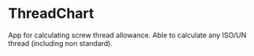 # ThreadChart

App for calculating screw thread allowance. Able to calculate any ISO/UN thread (including non standard). 
